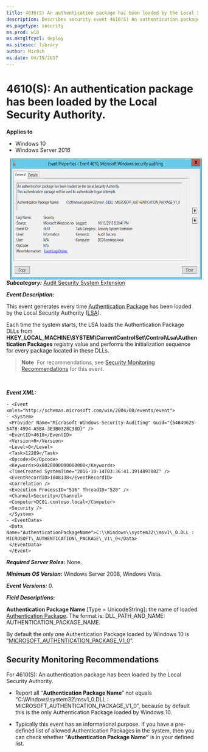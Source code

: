 ```yaml
---
title: 4610(S) An authentication package has been loaded by the Local Security Authority. (Windows 10)
description: Describes security event 4610(S) An authentication package has been loaded by the Local Security Authority.
ms.pagetype: security
ms.prod: w10
ms.mktglfcycl: deploy
ms.sitesec: library
author: Mir0sh
ms.date: 04/19/2017
---
```


# 4610(S): An authentication package has been loaded by the Local Security Authority.

**Applies to**
-   Windows 10
-   Windows Server 2016


<img src="images/event-4610.png" alt="Event 4610 illustration" width="656" height="317" hspace="10" align="left" />

***Subcategory:***&nbsp;[Audit Security System Extension](audit-security-system-extension.md)

***Event Description:***

This event generates every time [Authentication Package](https://msdn.microsoft.com/en-us/library/windows/desktop/aa374733(v=vs.85).aspx) has been loaded by the Local Security Authority ([LSA](https://msdn.microsoft.com/en-us/library/windows/desktop/aa378326(v=vs.85).aspx)).

Each time the system starts, the LSA loads the Authentication Package DLLs from **HKEY\_LOCAL\_MACHINE\\SYSTEM\\CurrentControlSet\\Control\\Lsa\\Authentication Packages** registry value and performs the initialization sequence for every package located in these DLLs.

> **Note**&nbsp;&nbsp;For recommendations, see [Security Monitoring Recommendations](#security-monitoring-recommendations) for this event.

<br clear="all">

***Event XML:***
```
- <Event xmlns="http://schemas.microsoft.com/win/2004/08/events/event">
- <System>
 <Provider Name="Microsoft-Windows-Security-Auditing" Guid="{54849625-5478-4994-A5BA-3E3B0328C30D}" /> 
 <EventID>4610</EventID> 
 <Version>0</Version> 
 <Level>0</Level> 
 <Task>12289</Task> 
 <Opcode>0</Opcode> 
 <Keywords>0x8020000000000000</Keywords> 
 <TimeCreated SystemTime="2015-10-14T03:36:41.391489300Z" /> 
 <EventRecordID>1048138</EventRecordID> 
 <Correlation /> 
 <Execution ProcessID="516" ThreadID="520" /> 
 <Channel>Security</Channel> 
 <Computer>DC01.contoso.local</Computer> 
 <Security /> 
 </System>
- <EventData>
 <Data Name="AuthenticationPackageName">C:\\Windows\\system32\\msv1\_0.DLL : MICROSOFT\_AUTHENTICATION\_PACKAGE\_V1\_0</Data> 
 </EventData>
 </Event>

```

***Required Server Roles:*** None.

***Minimum OS Version:*** Windows Server 2008, Windows Vista.

***Event Versions:*** 0.

***Field Descriptions:***

**Authentication Package Name** \[Type = UnicodeString\]**:** the name of loaded [Authentication Package](https://msdn.microsoft.com/en-us/library/windows/desktop/aa374733(v=vs.85).aspx). The format is: DLL\_PATH\_AND\_NAME: AUTHENTICATION\_PACKAGE\_NAME.

By default the only one Authentication Package loaded by Windows 10 is “[MICROSOFT\_AUTHENTICATION\_PACKAGE\_V1\_0](https://msdn.microsoft.com/en-us/library/windows/desktop/aa378753(v=vs.85).aspx)”.

## Security Monitoring Recommendations

For 4610(S): An authentication package has been loaded by the Local Security Authority.

-   Report all “**Authentication Package Name**” not equals “C:\\Windows\\system32\\msv1\_0.DLL : MICROSOFT\_AUTHENTICATION\_PACKAGE\_V1\_0”, because by default this is the only Authentication Package loaded by Windows 10.

-   Typically this event has an informational purpose. If you have a pre-defined list of allowed Authentication Packages in the system, then you can check whether “**Authentication Package Name”** is in your defined list.

